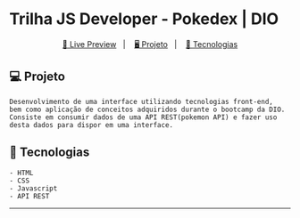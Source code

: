 # Trilha JS Developer - Pokedex | DIO

<p align="center">
  <a href="https://stackblitz.com/edit/web-platform-tfbv6k?embed=1&file=index.html&hideDevTools=1&hideExplorer=1&theme=dark&view=preview">🔗 Live Preview</a>&nbsp;&nbsp;&nbsp;|&nbsp;&nbsp;&nbsp;
  <a href="#-projeto"> 🖥️ Projeto</a>&nbsp;&nbsp;&nbsp;|&nbsp;&nbsp;&nbsp;
  <a href="#-tecnologias">🚀 Tecnologias</a>
</p>

## 💻 Projeto

    Desenvolvimento de uma interface utilizando tecnologias front-end, 
    bem como aplicação de conceitos adquiridos durante o bootcamp da DIO.
    Consiste em consumir dados de uma API REST(pokemon API) e fazer uso 
    desta dados para dispor em uma interface.

## 🚀 Tecnologias

    - HTML
    - CSS
    - Javascript
    - API REST

---
